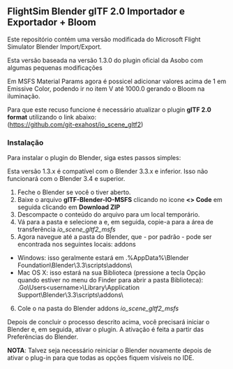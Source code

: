 ## FlightSim Blender glTF 2.0 Importador e Exportador + Bloom

Este repositório contém uma versão modificada do Microsoft Flight Simulator Blender Import/Export.

Esta versão baseada na versão 1.3.0 do plugin oficial da Asobo com algumas pequenas modificações

Em MSFS Material Params agora é possicel adicionar valores acima de 1 em Emissive Color, podendo ir no item V até 1000.0 gerando o Bloom na iluminação.

Para que este recuso funcione é necessário atualizar o plugin **glTF 2.0 format** utilizando o link abaixo:
<br>
(https://github.com/git-exahost/io_scene_gltf2)


### Instalação

Para instalar o plugin do Blender, siga estes passos simples:

Esta versão 1.3.x é compatível com o Blender 3.3.x e inferior. Isso não funcionará com o Blender 3.4 e superior.

1. Feche o Blender se você o tiver aberto.<br>
2. Baixe o arquivo **glTF-Blender-IO-MSFS** clicando no icone **<> Code** em seguida clicando em **Download ZIP**
3. Descompacte o conteúdo do arquivo para um local temporário.
4. Vá para a pasta e selecione a e, em seguida, copie-a para a área de transferência *io_scene_gltf2_msfs*
5. Agora navegue até a pasta do Blender, que - por padrão - pode ser encontrada nos seguintes locais: addons
- Windows: isso geralmente estará em .%AppData%\Blender Foundation\Blender\3.3\scripts\addons\
- Mac OS X: isso estará na sua Biblioteca (pressione a tecla Opção quando estiver no menu do Finder para abrir a pasta Biblioteca): .Go\Users\<username>\Library\Application Support\Blender\3.3\scripts\addons\
6. Cole o na pasta do Blender addons *io_scene_gltf2_msfs* 

  Depois de concluir o processo descrito acima, você precisará iniciar o Blender e, em seguida, ativar o plugin. A ativação é feita a partir das Preferências do Blender.

**NOTA**: Talvez seja necessário reiniciar o Blender novamente depois de ativar o plug-in para que todas as opções fiquem visíveis no IDE.
